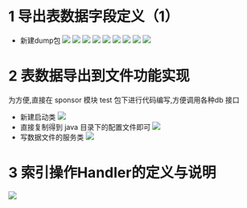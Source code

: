 # 1 导出表数据字段定义（1）
- 新建dump包
![](https://upload-images.jianshu.io/upload_images/4685968-5d02476488c1ab83.png?imageMogr2/auto-orient/strip%7CimageView2/2/w/1240)
![](https://upload-images.jianshu.io/upload_images/4685968-c8e00ce281aacc70.png?imageMogr2/auto-orient/strip%7CimageView2/2/w/1240)
![](https://upload-images.jianshu.io/upload_images/4685968-508d2e57dd89ce52.png?imageMogr2/auto-orient/strip%7CimageView2/2/w/1240)
![](https://upload-images.jianshu.io/upload_images/4685968-7d3e737d50db892a.png?imageMogr2/auto-orient/strip%7CimageView2/2/w/1240)
![](https://upload-images.jianshu.io/upload_images/4685968-bfb0c9a2c6b807d5.png?imageMogr2/auto-orient/strip%7CimageView2/2/w/1240)
![](https://upload-images.jianshu.io/upload_images/4685968-c979770a9090d792.png?imageMogr2/auto-orient/strip%7CimageView2/2/w/1240)
![](https://upload-images.jianshu.io/upload_images/4685968-e44b5eb7d6e6d079.png?imageMogr2/auto-orient/strip%7CimageView2/2/w/1240)
![](https://upload-images.jianshu.io/upload_images/4685968-7c880fa6af16b74c.png?imageMogr2/auto-orient/strip%7CimageView2/2/w/1240)
![](https://upload-images.jianshu.io/upload_images/4685968-5d2db5a11101f5f5.png?imageMogr2/auto-orient/strip%7CimageView2/2/w/1240)

# 2 表数据导出到文件功能实现
为方便,直接在 sponsor 模块 test 包下进行代码编写,方便调用各种db 接口
- 新建启动类
![](https://upload-images.jianshu.io/upload_images/4685968-ad46c6e7b96ccd29.png?imageMogr2/auto-orient/strip%7CimageView2/2/w/1240)
- 直接复制得到 java 目录下的配置文件即可
![](https://upload-images.jianshu.io/upload_images/4685968-c2b686471e5ba4a3.png?imageMogr2/auto-orient/strip%7CimageView2/2/w/1240)
- 写数据文件的服务类
![](https://upload-images.jianshu.io/upload_images/4685968-faac1a040a19b2d0.png?imageMogr2/auto-orient/strip%7CimageView2/2/w/1240)

# 3 索引操作Handler的定义与说明
![](https://upload-images.jianshu.io/upload_images/4685968-420f1a56fe3292ea.png?imageMogr2/auto-orient/strip%7CimageView2/2/w/1240)
